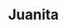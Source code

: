 ---
title: Juanita
date: 
draft: false

# descripcion
description : Aro de plata pasante

materials: Plata 925

color: Plateado

dimensions: 0,8cm x 1,7cm

code: 01-20-0432

type: "Aros"

categories: []

price: $2.480,00

price_eftvo: $2.105,00

# Images
# first image will be shown in the product page
images:
  # - image: "images/path_to_image"
  # La ubicacion de las imagenes es imagenes/Aros/Aros.Solo Plata/01-20-0432-juanita
  - image: "./images/aros/solo_plata/01-20-0432-hoja-opaca_a.JPG"
  - image: "./images/aros/solo_plata/01-20-0432-hoja-opaca_b.JPG"
---
